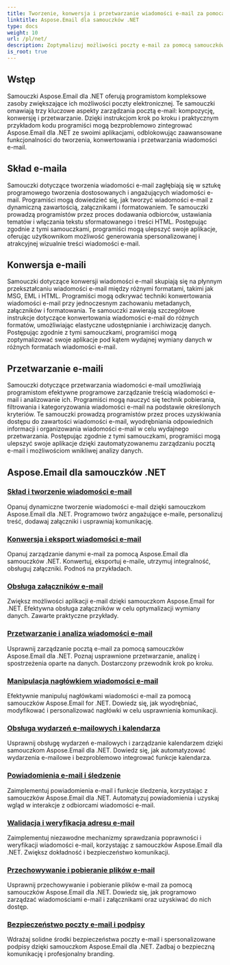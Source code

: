 ```yaml
---
title: Tworzenie, konwersja i przetwarzanie wiadomości e-mail za pomocą samouczków Aspose.Email
linktitle: Aspose.Email dla samouczków .NET
type: docs
weight: 10
url: /pl/net/
description: Zoptymalizuj możliwości poczty e-mail za pomocą samouczków Aspose.Email dla .NET. Dowiedz się, jak tworzyć, konwertować i przetwarzać w celu zaawansowanego zarządzania pocztą e-mail.
is_root: true
---
```


## Wstęp

Samouczki Aspose.Email dla .NET oferują programistom kompleksowe zasoby zwiększające ich możliwości poczty elektronicznej. Te samouczki omawiają trzy kluczowe aspekty zarządzania pocztą e-mail: kompozycję, konwersję i przetwarzanie. Dzięki instrukcjom krok po kroku i praktycznym przykładom kodu programiści mogą bezproblemowo zintegrować Aspose.Email dla .NET ze swoimi aplikacjami, odblokowując zaawansowane funkcjonalności do tworzenia, konwertowania i przetwarzania wiadomości e-mail.

## Skład e-maila

Samouczki dotyczące tworzenia wiadomości e-mail zagłębiają się w sztukę programowego tworzenia dostosowanych i angażujących wiadomości e-mail. Programiści mogą dowiedzieć się, jak tworzyć wiadomości e-mail z dynamiczną zawartością, załącznikami i formatowaniem. Te samouczki prowadzą programistów przez proces dodawania odbiorców, ustawiania tematów i włączania tekstu sformatowanego i treści HTML. Postępując zgodnie z tymi samouczkami, programiści mogą ulepszyć swoje aplikacje, oferując użytkownikom możliwość generowania spersonalizowanej i atrakcyjnej wizualnie treści wiadomości e-mail.

## Konwersja e-maili

Samouczki dotyczące konwersji wiadomości e-mail skupiają się na płynnym przekształcaniu wiadomości e-mail między różnymi formatami, takimi jak MSG, EML i HTML. Programiści mogą odkrywać techniki konwertowania wiadomości e-mail przy jednoczesnym zachowaniu metadanych, załączników i formatowania. Te samouczki zawierają szczegółowe instrukcje dotyczące konwertowania wiadomości e-mail do różnych formatów, umożliwiając elastyczne udostępnianie i archiwizację danych. Postępując zgodnie z tymi samouczkami, programiści mogą zoptymalizować swoje aplikacje pod kątem wydajnej wymiany danych w różnych formatach wiadomości e-mail.

## Przetwarzanie e-maili

Samouczki dotyczące przetwarzania wiadomości e-mail umożliwiają programistom efektywne programowe zarządzanie treścią wiadomości e-mail i analizowanie ich. Programiści mogą nauczyć się technik pobierania, filtrowania i kategoryzowania wiadomości e-mail na podstawie określonych kryteriów. Te samouczki prowadzą programistów przez proces uzyskiwania dostępu do zawartości wiadomości e-mail, wyodrębniania odpowiednich informacji i organizowania wiadomości e-mail w celu wydajnego przetwarzania. Postępując zgodnie z tymi samouczkami, programiści mogą ulepszyć swoje aplikacje dzięki zautomatyzowanemu zarządzaniu pocztą e-mail i możliwościom wnikliwej analizy danych.

## Aspose.Email dla samouczków .NET
### [Skład i tworzenie wiadomości e-mail](./email-composition-and-creation/)
Opanuj dynamiczne tworzenie wiadomości e-mail dzięki samouczkom Aspose.Email dla .NET. Programowo twórz angażujące e-maile, personalizuj treść, dodawaj załączniki i usprawniaj komunikację.
### [Konwersja i eksport wiadomości e-mail](./email-conversion-and-export/)
Opanuj zarządzanie danymi e-mail za pomocą Aspose.Email dla samouczków .NET. Konwertuj, eksportuj e-maile, utrzymuj integralność, obsługuj załączniki. Podnoś na przykładach.
### [Obsługa załączników e-mail](./email-attachment-handling/)
Zwiększ możliwości aplikacji e-mail dzięki samouczkom Aspose.Email for .NET. Efektywna obsługa załączników w celu optymalizacji wymiany danych. Zawarte praktyczne przykłady.
### [Przetwarzanie i analiza wiadomości e-mail](./email-processing-and-analysis/)
Usprawnij zarządzanie pocztą e-mail za pomocą samouczków Aspose.Email dla .NET. Poznaj usprawnione przetwarzanie, analizę i spostrzeżenia oparte na danych. Dostarczony przewodnik krok po kroku.
### [Manipulacja nagłówkiem wiadomości e-mail](./email-header-manipulation/)
Efektywnie manipuluj nagłówkami wiadomości e-mail za pomocą samouczków Aspose.Email for .NET. Dowiedz się, jak wyodrębniać, modyfikować i personalizować nagłówki w celu usprawnienia komunikacji.
### [Obsługa wydarzeń e-mailowych i kalendarza](./email-event-and-calendar-handling/)
Usprawnij obsługę wydarzeń e-mailowych i zarządzanie kalendarzem dzięki samouczkom Aspose.Email dla .NET. Dowiedz się, jak automatyzować wydarzenia e-mailowe i bezproblemowo integrować funkcje kalendarza.
### [Powiadomienia e-mail i śledzenie](./email-notification-and-tracking/)
Zaimplementuj powiadomienia e-mail i funkcje śledzenia, korzystając z samouczków Aspose.Email dla .NET. Automatyzuj powiadomienia i uzyskaj wgląd w interakcje z odbiorcami wiadomości e-mail.
### [Walidacja i weryfikacja adresu e-mail](./email-validation-and-verification/)
Zaimplementuj niezawodne mechanizmy sprawdzania poprawności i weryfikacji wiadomości e-mail, korzystając z samouczków Aspose.Email dla .NET. Zwiększ dokładność i bezpieczeństwo komunikacji.
### [Przechowywanie i pobieranie plików e-mail](./email-file-storage-and-retrieval/)
Usprawnij przechowywanie i pobieranie plików e-mail za pomocą samouczków Aspose.Email dla .NET. Dowiedz się, jak programowo zarządzać wiadomościami e-mail i załącznikami oraz uzyskiwać do nich dostęp.
### [Bezpieczeństwo poczty e-mail i podpisy](./email-security-and-signatures/)
Wdrażaj solidne środki bezpieczeństwa poczty e-mail i spersonalizowane podpisy dzięki samouczkom Aspose.Email dla .NET. Zadbaj o bezpieczną komunikację i profesjonalny branding.